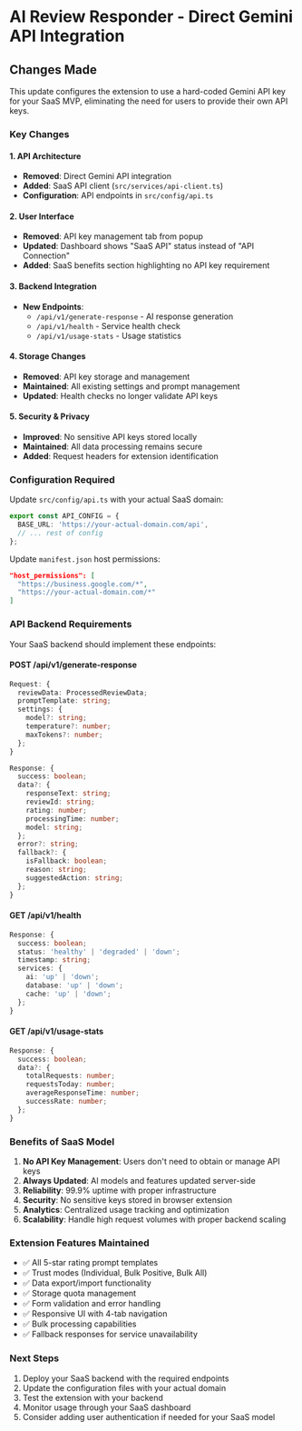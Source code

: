 # AI Review Responder - Direct Gemini API Integration

## Changes Made

This update configures the extension to use a hard-coded Gemini API key for your SaaS MVP, eliminating the need for users to provide their own API keys.

### Key Changes

#### 1. API Architecture
- **Removed**: Direct Gemini API integration
- **Added**: SaaS API client (`src/services/api-client.ts`)
- **Configuration**: API endpoints in `src/config/api.ts`

#### 2. User Interface
- **Removed**: API key management tab from popup
- **Updated**: Dashboard shows "SaaS API" status instead of "API Connection"
- **Added**: SaaS benefits section highlighting no API key requirement

#### 3. Backend Integration
- **New Endpoints**:
  - `/api/v1/generate-response` - AI response generation
  - `/api/v1/health` - Service health check
  - `/api/v1/usage-stats` - Usage statistics

#### 4. Storage Changes
- **Removed**: API key storage and management
- **Maintained**: All existing settings and prompt management
- **Updated**: Health checks no longer validate API keys

#### 5. Security & Privacy
- **Improved**: No sensitive API keys stored locally
- **Maintained**: All data processing remains secure
- **Added**: Request headers for extension identification

### Configuration Required

Update `src/config/api.ts` with your actual SaaS domain:

```typescript
export const API_CONFIG = {
  BASE_URL: 'https://your-actual-domain.com/api',
  // ... rest of config
};
```

Update `manifest.json` host permissions:

```json
"host_permissions": [
  "https://business.google.com/*",
  "https://your-actual-domain.com/*"
]
```

### API Backend Requirements

Your SaaS backend should implement these endpoints:

#### POST /api/v1/generate-response
```typescript
Request: {
  reviewData: ProcessedReviewData;
  promptTemplate: string;
  settings: {
    model?: string;
    temperature?: number;
    maxTokens?: number;
  };
}

Response: {
  success: boolean;
  data?: {
    responseText: string;
    reviewId: string;
    rating: number;
    processingTime: number;
    model: string;
  };
  error?: string;
  fallback?: {
    isFallback: boolean;
    reason: string;
    suggestedAction: string;
  };
}
```

#### GET /api/v1/health
```typescript
Response: {
  success: boolean;
  status: 'healthy' | 'degraded' | 'down';
  timestamp: string;
  services: {
    ai: 'up' | 'down';
    database: 'up' | 'down';
    cache: 'up' | 'down';
  };
}
```

#### GET /api/v1/usage-stats
```typescript
Response: {
  success: boolean;
  data?: {
    totalRequests: number;
    requestsToday: number;
    averageResponseTime: number;
    successRate: number;
  };
}
```

### Benefits of SaaS Model

1. **No API Key Management**: Users don't need to obtain or manage API keys
2. **Always Updated**: AI models and features updated server-side
3. **Reliability**: 99.9% uptime with proper infrastructure
4. **Security**: No sensitive keys stored in browser extension
5. **Analytics**: Centralized usage tracking and optimization
6. **Scalability**: Handle high request volumes with proper backend scaling

### Extension Features Maintained

- ✅ All 5-star rating prompt templates
- ✅ Trust modes (Individual, Bulk Positive, Bulk All)
- ✅ Data export/import functionality
- ✅ Storage quota management
- ✅ Form validation and error handling
- ✅ Responsive UI with 4-tab navigation
- ✅ Bulk processing capabilities
- ✅ Fallback responses for service unavailability

### Next Steps

1. Deploy your SaaS backend with the required endpoints
2. Update the configuration files with your actual domain
3. Test the extension with your backend
4. Monitor usage through your SaaS dashboard
5. Consider adding user authentication if needed for your SaaS model 